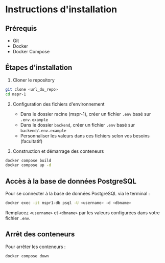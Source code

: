 # Instructions d'installation

## Prérequis

- Git
- Docker
- Docker Compose

## Étapes d'installation

1. Cloner le repository

```bash
git clone <url_du_repo>
cd mspr-1
```

2. Configuration des fichiers d'environnement

   - Dans le dossier racine (mspr-1), créer un fichier `.env` basé sur `.env.example`
   - Dans le dossier `backend`, créer un fichier `.env` basé sur `backend/.env.example`
   - Personnaliser les valeurs dans ces fichiers selon vos besoins (facultatif)

3. Construction et démarrage des conteneurs

```bash
docker compose build
docker compose up -d
```

## Accès à la base de données PostgreSQL

Pour se connecter à la base de données PostgreSQL via le terminal :

```bash
docker exec -it mspr1-db psql -U <username> -d <dbname>
```

Remplacez `<username>` et `<dbname>` par les valeurs configurées dans votre fichier `.env`.

## Arrêt des conteneurs

Pour arrêter les conteneurs :

```bash
docker compose down
```
